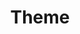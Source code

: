 ---
name: Theme
about: Referring to Drafts Theme Development.
title: 'Theme'
labels: 'style, configuration, documentation'
assignees: extratone

---